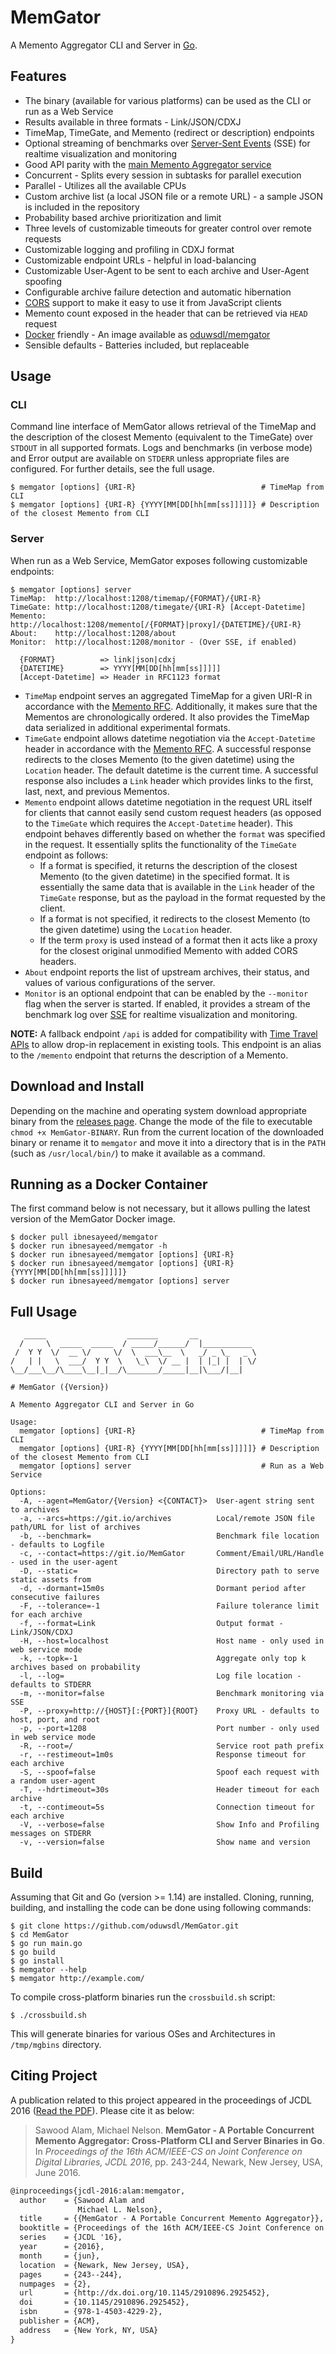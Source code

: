 # MemGator

A Memento Aggregator CLI and Server in [Go](https://golang.org/).

## Features

* The binary (available for various platforms) can be used as the CLI or run as a Web Service
* Results available in three formats - Link/JSON/CDXJ
* TimeMap, TimeGate, and Memento (redirect or description) endpoints
* Optional streaming of benchmarks over [Server-Sent Events](http://www.html5rocks.com/en/tutorials/eventsource/basics/) (SSE) for realtime visualization and monitoring
* Good API parity with the [main Memento Aggregator service](http://timetravel.mementoweb.org/guide/api/)
* Concurrent - Splits every session in subtasks for parallel execution
* Parallel - Utilizes all the available CPUs
* Custom archive list (a local JSON file or a remote URL) - a sample JSON is included in the repository
* Probability based archive prioritization and limit
* Three levels of customizable timeouts for greater control over remote requests
* Customizable logging and profiling in CDXJ format
* Customizable endpoint URLs - helpful in load-balancing
* Customizable User-Agent to be sent to each archive and User-Agent spoofing
* Configurable archive failure detection and automatic hibernation
* [CORS](http://www.w3.org/TR/cors/) support to make it easy to use it from JavaScript clients
* Memento count exposed in the header that can be retrieved via `HEAD` request
* [Docker](https://www.docker.com/) friendly - An image available as [oduwsdl/memgator](https://hub.docker.com/r/oduwsdl/memgator)
* Sensible defaults - Batteries included, but replaceable

## Usage

### CLI

Command line interface of MemGator allows retrieval of the TimeMap and the description of the closest Memento (equivalent to the TimeGate) over `STDOUT` in all supported formats. Logs and benchmarks (in verbose mode) and Error output are available on `STDERR` unless appropriate files are configured. For further details, see the full usage.

```
$ memgator [options] {URI-R}                            # TimeMap from CLI
$ memgator [options] {URI-R} {YYYY[MM[DD[hh[mm[ss]]]]]} # Description of the closest Memento from CLI
```

### Server

When run as a Web Service, MemGator exposes following customizable endpoints:

```
$ memgator [options] server
TimeMap:  http://localhost:1208/timemap/{FORMAT}/{URI-R}
TimeGate: http://localhost:1208/timegate/{URI-R} [Accept-Datetime]
Memento:  http://localhost:1208/memento[/{FORMAT}|proxy]/{DATETIME}/{URI-R}
About:    http://localhost:1208/about
Monitor:  http://localhost:1208/monitor - (Over SSE, if enabled)

  {FORMAT}          => link|json|cdxj
  {DATETIME}        => YYYY[MM[DD[hh[mm[ss]]]]]
  [Accept-Datetime] => Header in RFC1123 format
```

* `TimeMap` endpoint serves an aggregated TimeMap for a given URI-R in accordance with the [Memento RFC](http://tools.ietf.org/html/rfc7089). Additionally, it makes sure that the Mementos are chronologically ordered. It also provides the TimeMap data serialized in additional experimental formats.
* `TimeGate` endpoint allows datetime negotiation via the `Accept-Datetime` header in accordance with the [Memento RFC](http://tools.ietf.org/html/rfc7089). A successful response redirects to the closes Memento (to the given datetime) using the `Location` header. The default datetime is the current time. A successful response also includes a `Link` header which provides links to the first, last, next, and previous Mementos.
* `Memento` endpoint allows datetime negotiation in the request URL itself for clients that cannot easily send custom request headers (as opposed to the `TimeGate` which requires the `Accept-Datetime` header). This endpoint behaves differently based on whether the `format` was specified in the request. It essentially splits the functionality of the `TimeGate` endpoint as follows:
  * If a format is specified, it returns the description of the closest Memento (to the given datetime) in the specified format. It is essentially the same data that is available in the `Link` header of the `TimeGate` response, but as the payload in the format requested by the client.
  * If a format is not specified, it redirects to the closest Memento (to the given datetime) using the `Location` header.
  * If the term `proxy` is used instead of a format then it acts like a proxy for the closest original unmodified Memento with added CORS headers.
* `About` endpoint reports the list of upstream archives, their status, and values of various configurations of the server.
* `Monitor` is an optional endpoint that can be enabled by the `--monitor` flag when the server is started. If enabled, it provides a stream of the benchmark log over [SSE](http://www.html5rocks.com/en/tutorials/eventsource/basics/) for realtime visualization and monitoring.

**NOTE:** A fallback endpoint `/api` is added for compatibility with [Time Travel APIs](http://timetravel.mementoweb.org/guide/api/#memento-json) to allow drop-in replacement in existing tools. This endpoint is an alias to the `/memento` endpoint that returns the description of a Memento.

## Download and Install

Depending on the machine and operating system download appropriate binary from the [releases page](https://github.com/oduwsdl/MemGator/releases). Change the mode of the file to executable `chmod +x MemGator-BINARY`. Run from the current location of the downloaded binary or rename it to `memgator` and move it into a directory that is in the `PATH` (such as `/usr/local/bin/`) to make it available as a command.

## Running as a Docker Container

The first command below is not necessary, but it allows pulling the latest version of the MemGator Docker image.

```
$ docker pull ibnesayeed/memgator
$ docker run ibnesayeed/memgator -h
$ docker run ibnesayeed/memgator [options] {URI-R}
$ docker run ibnesayeed/memgator [options] {URI-R} {YYYY[MM[DD[hh[mm[ss]]]]]}
$ docker run ibnesayeed/memgator [options] server
```

## Full Usage

```
   _____                  _______       __
  /     \  _____  _____  / _____/______/  |___________
 /  Y Y  \/  __ \/     \/  \  ___\__  \   _/ _ \_   _ \
/   | |   \  ___/  Y Y  \   \_\  \/ __ |  | |_| |  | \/
\__/___\__/\____\__|_|__/\_______/_____|__|\___/|__|

# MemGator ({Version})

A Memento Aggregator CLI and Server in Go

Usage:
  memgator [options] {URI-R}                            # TimeMap from CLI
  memgator [options] {URI-R} {YYYY[MM[DD[hh[mm[ss]]]]]} # Description of the closest Memento from CLI
  memgator [options] server                             # Run as a Web Service

Options:
  -A, --agent=MemGator/{Version} <{CONTACT}>  User-agent string sent to archives
  -a, --arcs=https://git.io/archives          Local/remote JSON file path/URL for list of archives
  -b, --benchmark=                            Benchmark file location - defaults to Logfile
  -c, --contact=https://git.io/MemGator       Comment/Email/URL/Handle - used in the user-agent
  -D, --static=                               Directory path to serve static assets from
  -d, --dormant=15m0s                         Dormant period after consecutive failures
  -F, --tolerance=-1                          Failure tolerance limit for each archive
  -f, --format=Link                           Output format - Link/JSON/CDXJ
  -H, --host=localhost                        Host name - only used in web service mode
  -k, --topk=-1                               Aggregate only top k archives based on probability
  -l, --log=                                  Log file location - defaults to STDERR
  -m, --monitor=false                         Benchmark monitoring via SSE
  -P, --proxy=http://{HOST}[:{PORT}]{ROOT}    Proxy URL - defaults to host, port, and root
  -p, --port=1208                             Port number - only used in web service mode
  -R, --root=/                                Service root path prefix
  -r, --restimeout=1m0s                       Response timeout for each archive
  -S, --spoof=false                           Spoof each request with a random user-agent
  -T, --hdrtimeout=30s                        Header timeout for each archive
  -t, --contimeout=5s                         Connection timeout for each archive
  -V, --verbose=false                         Show Info and Profiling messages on STDERR
  -v, --version=false                         Show name and version
```

## Build

Assuming that Git and Go (version >= 1.14) are installed. Cloning, running, building, and installing the code can be done using following commands:

```
$ git clone https://github.com/oduwsdl/MemGator.git
$ cd MemGator
$ go run main.go
$ go build
$ go install
$ memgator --help
$ memgator http://example.com/
```

To compile cross-platform binaries run the `crossbuild.sh` script:

```
$ ./crossbuild.sh
```

This will generate binaries for various OSes and Architectures in `/tmp/mgbins` directory.

## Citing Project

A publication related to this project appeared in the proceedings of JCDL 2016 ([Read the PDF](https://www.cs.odu.edu/~mln/pubs/jcdl-2016/jcdl-2016-alam-memgator.pdf)). Please cite it as below:

> Sawood Alam, Michael Nelson. __MemGator - A Portable Concurrent Memento Aggregator: Cross-Platform CLI and Server Binaries in Go__. In _Proceedings of the 16th ACM/IEEE-CS on Joint Conference on Digital Libraries, JCDL 2016_, pp. 243-244, Newark, New Jersey, USA, June 2016.

```latex
@inproceedings{jcdl-2016:alam:memgator,
  author    = {Sawood Alam and
               Michael L. Nelson},
  title     = {{MemGator - A Portable Concurrent Memento Aggregator}},
  booktitle = {Proceedings of the 16th ACM/IEEE-CS Joint Conference on Digital Libraries},
  series    = {JCDL '16},
  year      = {2016},
  month     = {jun},
  location  = {Newark, New Jersey, USA},
  pages     = {243--244},
  numpages  = {2},
  url       = {http://dx.doi.org/10.1145/2910896.2925452},
  doi       = {10.1145/2910896.2925452},
  isbn      = {978-1-4503-4229-2},
  publisher = {ACM},
  address   = {New York, NY, USA}
}
```
